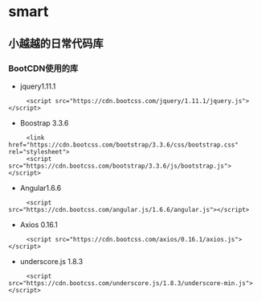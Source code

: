 # smart
## 小越越的日常代码库

### BootCDN使用的库
- jquery1.11.1

````
     <script src="https://cdn.bootcss.com/jquery/1.11.1/jquery.js"></script>
````
- Boostrap 3.3.6

````
     <link href="https://cdn.bootcss.com/bootstrap/3.3.6/css/bootstrap.css" rel="stylesheet">
     <script src="https://cdn.bootcss.com/bootstrap/3.3.6/js/bootstrap.js"></script>
````

- Angular1.6.6

````
     <script src="https://cdn.bootcss.com/angular.js/1.6.6/angular.js"></script>
````


- Axios 0.16.1
````
     <script src="https://cdn.bootcss.com/axios/0.16.1/axios.js"></script>
````

- underscore.js 1.8.3
````
     <script src="https://cdn.bootcss.com/underscore.js/1.8.3/underscore-min.js"></script>

````

